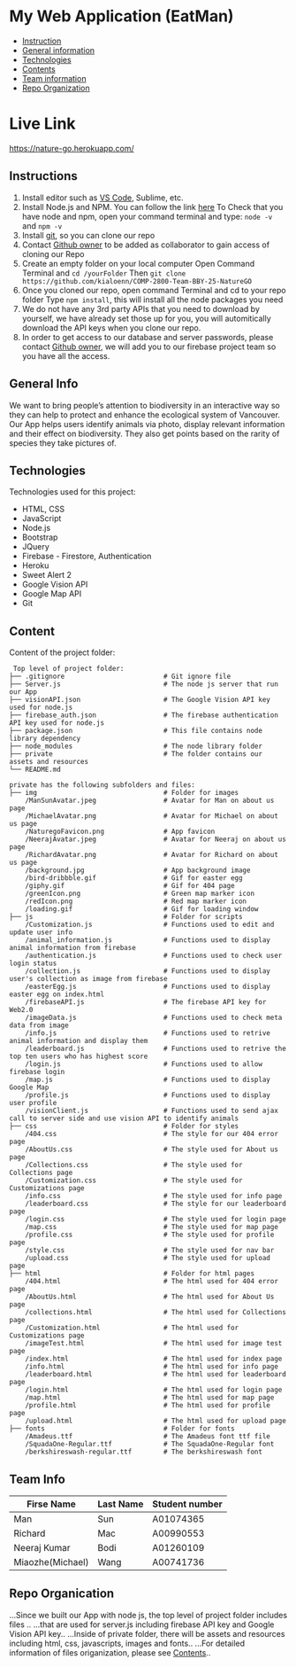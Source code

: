 # My Web Application (EatMan)
* [Instruction](#instruction)
* [General information](#general-info)
* [Technologies](#technologies)
* [Contents](#content)
* [Team information](#team-info)
* [Repo Organization](#repo)


# Live Link
https://nature-go.herokuapp.com/

## Instructions

1. Install editor such as [VS Code](https://code.visualstudio.com/download), Sublime, etc.
2. Install Node.js and NPM. You can follow the link [here](https://nodejs.org/en/download/)
  To Check that you have node and npm, open your command terminal and type:
  ```node -v``` and ```npm -v```
3. Install [git](https://git-scm.com/book/en/v2/Getting-Started-Installing-Git), so you can clone our repo
4. Contact [Github owner](mailto:msun45@my.bcit.ca) to be added as collaborator to gain access of cloning our Repo
5. Create an empty folder on your local computer
  Open Command Terminal and ```cd /yourFolder```
  Then ```git clone https://github.com/kialoenn/COMP-2800-Team-BBY-25-NatureGO```
6. Once you cloned our repo, open command Terminal and cd to your repo folder
  Type ```npm install```, this will install all the node packages you need
7. We do not have any 3rd party APIs that you need to download by yourself, we
   have already set those up for you, you will automitically download the API keys
   when you clone our repo.
8. In order to get access to our database and server passwords, please contact [Github owner](mailto:msun45@my.bcit.ca),
   we will add you to our firebase project team so you have all the access.

## General Info
We want to bring people’s attention to biodiversity in an interactive way so they can
help to protect and enhance the ecological system of Vancouver. Our App helps users identify animals via photo, display relevant information and their effect on biodiversity. They also get points based on the rarity of species they take pictures
of.
	
## Technologies
Technologies used for this project:
* HTML, CSS
* JavaScript
* Node.js
* Bootstrap
* JQuery
* Firebase - Firestore, Authentication
* Heroku
* Sweet Alert 2
* Google Vision API
* Google Map API
* Git

## Content
Content of the project folder:

```
 Top level of project folder: 
├── .gitignore                         # Git ignore file
├── Server.js                          # The node js server that run our App
├── visionAPI.json                     # The Google Vision API key used for node.js
├── firebase_auth.json                 # The firebase authentication API key used for node.js
├── package.json                       # This file contains node library dependency
├── node_modules                       # The node library folder
├── private                            # The folder contains our assets and resources
└── README.md

private has the following subfolders and files:
├── img                                # Folder for images
    /ManSunAvatar.jpeg                 # Avatar for Man on about us page
    /MichaelAvatar.png                 # Avatar for Michael on about us page
    /NaturegoFavicon.png               # App favicon
    /NeerajAvatar.jpeg                 # Avatar for Neeraj on about us page
    /RichardAvatar.png                 # Avatar for Richard on about us page
    /background.jpg                    # App background image
    /bird-dribbble.gif                 # Gif for easter egg
    /giphy.gif                         # Gif for 404 page
    /greenIcon.png                     # Green map marker icon
    /redIcon.png                       # Red map marker icon
    /loading.gif                       # Gif for loading window
├── js                                 # Folder for scripts
    /Customization.js                  # Functions used to edit and update user info
    /animal_information.js             # Functions used to display animal information from firebase
    /authentication.js                 # Functions used to check user login status
    /collection.js                     # Functions used to display user's collection as image from firebase
    /easterEgg.js                      # Functions used to display easter egg on index.html
    /firebaseAPI.js                    # The firebase API key for Web2.0
    /imageData.js                      # Functions used to check meta data from image
    /info.js                           # Functions used to retrive animal information and display them
    /leaderboard.js                    # Functions used to retrive the top ten users who has highest score
    /login.js                          # Functions used to allow firebase login
    /map.js                            # Functions used to display Google Map 
    /profile.js                        # Functions used to display user profile 
    /visionClient.js                   # Functions used to send ajax call to server side and use vision API to identify animals
├── css                                # Folder for styles
    /404.css                           # The style for our 404 error page
    /AboutUs.css                       # The style used for About us page
    /Collections.css                   # The style used for Collections page
    /Customization.css                 # The style used for Customizations page
    /info.css                          # The style used for info page
    /leaderboard.css                   # The style for our leaderboard page
    /login.css                         # The style used for login page
    /map.css                           # The style used for map page
    /profile.css                       # The style used for profile page
    /style.css                         # The style used for nav bar
    /upload.css                        # The style used for upload page
├── html                               # Folder for html pages
    /404.html                          # The html used for 404 error page
    /AboutUs.html                      # The html used for About Us page
    /collections.html                  # The html used for Collections page
    /Customization.html                # The html used for Customizations page
    /imageTest.html                    # The html used for image test page
    /index.html                        # The html used for index page
    /info.html                         # The html used for info page
    /leaderboard.html                  # The html used for leaderboard page
    /login.html                        # The html used for login page
    /map.html                          # The html used for map page
    /profile.html                      # The html used for profile page
    /upload.html                       # The html used for upload page
├── fonts                              # Folder for fonts
    /Amadeus.ttf                       # The Amadeus font ttf file
    /SquadaOne-Regular.ttf             # The SquadaOne-Regular font
    /berkshireswash-regular.ttf        # The berkshireswash font
```
## Team Info
| Firse Name        | Last Name           | Student number  |
| ----------------- |-------------------| ---------------|
| Man               | Sun                 |    A01074365    |
| Richard           | Mac                 |    A00990553    |
| Neeraj Kumar | Bodi      |    A01260109 |
| Miaozhe(Michael) | Wang      |    A00741736 |

## Repo Organication
...Since we built our App with node js, the top level of project folder includes files ..
...that are used for server.js including firebase API key and Google Vision API key..
...Inside of private folder, there will be assets and resources including html, css, javascripts, images and fonts..
...For detailed information of files origanization, please see [Contents](#content)..